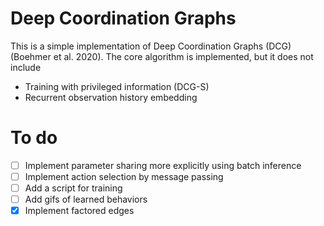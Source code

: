 # Deep Coordination Graphs
This is a simple implementation of Deep Coordination Graphs (DCG) (Boehmer et al. 2020). The core algorithm is implemented, but it does not include

* Training with privileged information (DCG-S)
* Recurrent observation history embedding

# To do
- [ ] Implement parameter sharing more explicitly using batch inference
- [ ] Implement action selection by message passing
- [ ] Add a script for training
- [ ] Add gifs of learned behaviors
- [x] Implement factored edges
